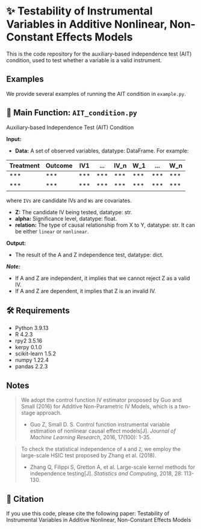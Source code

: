 # ✨ Testability of Instrumental Variables in Additive Nonlinear, Non-Constant Effects Models
This is the code repository for the auxiliary-based independence test (AIT) condition, used to test whether a variable is a valid instrument.

## Examples
We provide several examples of running the AIT condition in `example.py`.

## 🤖 Main Function: `AIT_condition.py`
Auxiliary-based Independence Test (AIT) Condition

**Input:**
- **Data:** A set of observed variables, datatype: DataFrame. For example:

| Treatment | Outcome | IV1 | ... | IV_n | W_1 | ... | W_n |  
|-----------|---------|-----|-----|------|-----|-----|-----|  
| ***       | ***     | *** | *** | ***  | *** | *** | *** |  
| ***       | ***     | *** | *** | ***  | *** | *** | *** |

where `IVs` are candidate IVs and `Ws` are covariates.
- **Z:** The candidate IV being tested, datatype: str.
- **alpha:** Significance level, datatype: float.
- **relation:** The type of causal relationship from X to Y, datatype: str. It can be either `linear` or `nonlinear`.

**Output:**
- The result of the A and Z independence test, datatype: dict.

***Note:***
- If A and Z are independent, it implies that we cannot reject Z as a valid IV.
- If A and Z are dependent, it implies that Z is an invalid IV.
## 🛠️ Requirements
- Python 3.9.13  
- R 4.2.3  
- rpy2 3.5.16  
- kerpy 0.1.0  
- scikit-learn 1.5.2  
- numpy 1.22.4  
- pandas 2.2.3  

## Notes
> We adopt the control function IV estimator proposed by Guo and Small (2016) for Additive Non-Parametric IV Models, which is a two-stage approach.  
> - Guo Z, Small D. S. Control function instrumental variable estimation of nonlinear causal effect models[J]. *Journal of Machine Learning Research*, 2016, 17(100): 1-35.

> To check the statistical independence of `A` and `Z`, we employ the large-scale HSIC test proposed by Zhang et al. (2018).  
> - Zhang Q, Filippi S, Gretton A, et al. Large-scale kernel methods for independence testing[J]. *Statistics and Computing*, 2018, 28: 113-130.

## 📝 Citation
If you use this code, please cite the following paper:
    Testability of Instrumental Variables in Additive Nonlinear, Non-Constant Effects Models
